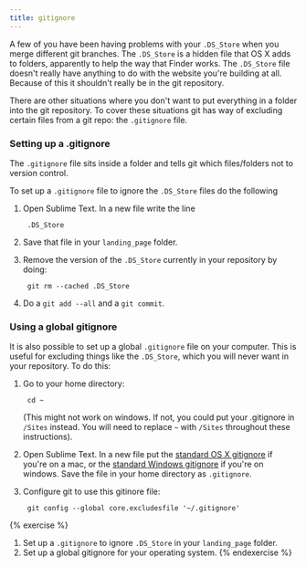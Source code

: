 ```yaml
---
title: gitignore
---
```


A few of you have been having problems with your `.DS_Store` when you merge different git branches. The `.DS_Store` is a hidden file that OS X adds to folders, apparently to help the way that Finder works. The `.DS_Store` file doesn't really have anything to do with the website you're building at all. Because of this it shouldn't really be in the git repository.

There are other situations where you don't want to put everything in a folder into the git repository. To cover these situations git has way of excluding certain files from a git repo: the `.gitignore` file.

### Setting up a .gitignore

The `.gitignore` file sits inside a folder and tells git which files/folders not to version control.

To set up a `.gitignore` file to ignore the `.DS_Store` files do the following

1. Open Sublime Text. In a new file write the line

        .DS_Store

2. Save that file in your `landing_page` folder.
3. Remove the version of the `.DS_Store` currently in your repository by doing:

        git rm --cached .DS_Store

4. Do a `git add --all` and a `git commit`.

### Using a global gitignore

It is also possible to set up a global `.gitignore` file on your computer. This is useful for excluding things like the `.DS_Store`, which you will never want in your repository. To do this:

1. Go to your home directory:

        cd ~

    (This might not work on windows. If not, you could put your .gitignore in `/Sites` instead. You will need to replace `~` with `/Sites` throughout these instructions).

2. Open Sublime Text. In a new file put the [standard OS X gitignore](https://github.com/github/gitignore/blob/master/Global/OSX.gitignore) if you're on a mac, or the [standard Windows gitignore](https://github.com/github/gitignore/blob/master/Global/Windows.gitignore) if you're on windows. Save the file in your home directory as `.gitignore`.
3. Configure git to use this gitinore file:

        git config --global core.excludesfile '~/.gitignore'


{% exercise %}
1. Set up a `.gitignore` to ignore `.DS_Store` in your `landing_page` folder.
2. Set up a global gitignore for your operating system.
{% endexercise %}

